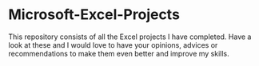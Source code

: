 # Microsoft-Excel-Projects
This repository consists of all the Excel projects I have completed. Have a look at these and I would love to have your opinions, advices or recommendations to make them even better and improve my skills.
